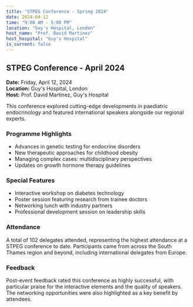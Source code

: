 ```yaml
---
title: "STPEG Conference - Spring 2024"
date: 2024-04-12
time: "9:00 AM - 5:00 PM"
location: "Guy's Hospital, London"
host_name: "Prof. David Martinez"
host_hospital: "Guy's Hospital"
is_current: false
---
```


## STPEG Conference - April 2024

**Date:** Friday, April 12, 2024  
**Location:** Guy's Hospital, London  
**Host:** Prof. David Martinez, Guy's Hospital

This conference explored cutting-edge developments in paediatric endocrinology and featured international speakers alongside our regional experts.

### Programme Highlights

- Advances in genetic testing for endocrine disorders
- New therapeutic approaches for childhood obesity
- Managing complex cases: multidisciplinary perspectives
- Updates on growth hormone therapy guidelines

### Special Features

- Interactive workshop on diabetes technology
- Poster session featuring research from trainee doctors
- Networking lunch with industry partners
- Professional development session on leadership skills

### Attendance

A total of 102 delegates attended, representing the highest attendance at a STPEG conference to date. Participants came from across the South Thames region and beyond, including international delegates from Europe.

### Feedback

Post-event feedback rated this conference as highly successful, with particular praise for the interactive elements and the quality of speakers. The networking opportunities were also highlighted as a key benefit by attendees.
